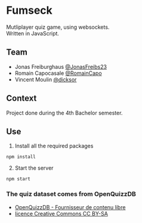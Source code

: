 # Fumseck

Mutliplayer quiz game, using websockets.  
Written in JavaScript.

## Team

* Jonas Freiburghaus [@JonasFreibs23](https://github.com/JonasFreibs23)
* Romain Capocasale [@RomainCapo](https://github.com/RomainCapo)
* Vincent Moulin [@dicksor](https://github.com/dicksor)

## Context

Project done during the 4th Bachelor semester.

## Use

1. Install all the required packages

```
npm install
```

2. Start the server


```
npm start
```

### The quiz dataset comes from OpenQuizzDB

* [OpenQuizzDB - Fournisseur de contenu libre](https://www.openquizzdb.org/)
* [licence Creative Commons CC BY-SA](https://creativecommons.org/licenses/by-sa/4.0/deed.fr)

